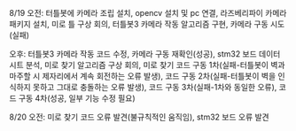 8/19
	오전: 터틀봇에 카메라 조립 설치, opencv 설치 및 pc 연결, 라즈베리파이 카메라 패키지 설치, 미로 틀 구상 회의, 터틀봇3 카메라 작동 알고리즘 구현, 카메라 구동 시도(실패)
 
  오후: 터틀봇3 카메라 작동 코드 수정, 카메라 구동 재확인(성공), stm32 보드 데이터 시트 분석, 미로 찾기 알고리즘 구상 회의, 미로 찾기 코드 구동 1차(실패-터틀봇이 벽과 마주할 시 제자리에서 계속 회전하는 오류 발생), 코드 구동 2차(실패-터틀봇이 벽을 인식하지 못하고 그대로 충돌하는 오류 발생), 코드 구동 3차(실패-1차와 동일한 오류), 코드 구동 4차(성공, 일부 기능 수정 필요)

8/20
	오전:  미로 찾기 코드 오류 발견(불규칙적인 움직임), stm32 보드 오류 발견
